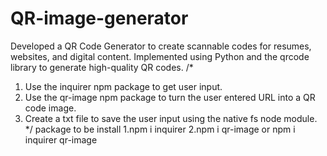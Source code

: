 # QR-image-generator
Developed a QR Code Generator to create scannable codes for resumes, websites, and digital content. Implemented using Python and the qrcode library to generate high-quality QR codes.
/* 
1. Use the inquirer npm package to get user input.
2. Use the qr-image npm package to turn the user entered URL into a QR code image.
3. Create a txt file to save the user input using the native fs node module.
*/
package to be install
1.npm i inquirer
2.npm i qr-image
or npm i inquirer qr-image
